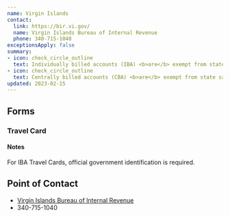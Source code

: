 ```yaml
---
name: Virgin Islands
contact:
  link: https://bir.vi.gov/
  name: Virgin Islands Bureau of Internal Revenue
  phone: 340-715-1040
exceptionsApply: false
summary:
- icon: check_circle_outline
  text: Individually billed accounts (IBA) <b>are</b> exempt from state sales tax.
- icon: check_circle_outline
  text: Centrally billed accounts (CBA) <b>are</b> exempt from state sales tax.
updated: 2023-02-15
---
```


## Forms

### Travel Card

#### Notes

For IBA Travel Cards, official government identification is required.

## Point of Contact
- [Virgin Islands Bureau of Internal Revenue](https://bir.vi.gov/)
- 340-715-1040